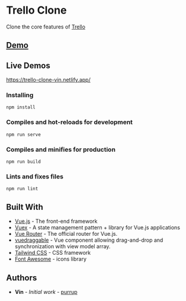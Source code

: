 # Trello Clone

Clone the core features of [Trello](https://trello.com/)

## [Demo](http://g.recordit.co/JrLpsUB1Zh.gif)

## Live Demos

https://trello-clone-vin.netlify.app/

### Installing

```
npm install
```

### Compiles and hot-reloads for development
```
npm run serve
```

### Compiles and minifies for production
```
npm run build
```

### Lints and fixes files
```
npm run lint
```

## Built With

* [Vue.js](https://vuejs.org/) - The front-end framework
* [Vuex](https://vuex.vuejs.org/zh/guide/) - A state management pattern + library for Vue.js applications
* [Vue Router](https://router.vuejs.org/zh/) - The official router for Vue.js.
* [vuedraggable](https://sortablejs.github.io/Vue.Draggable/) - Vue component allowing drag-and-drop and synchronization with view model array.
* [Tailwind CSS](https://tailwindcss.com/) - CSS framework
* [Font Awesome](https://fontawesome.com/) - icons library

## Authors

* **Vin** - *Initial work* - [purrup](https://github.com/purrup)
